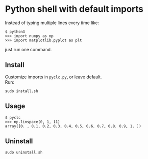 # Python shell with default imports
Instead of typing multiple lines every time like:  

    $ python3
    >>> import numpy as np
    >>> import matplotlib.pyplot as plt
just run one command.
## Install
Customize imports in `pyclc.py`, or leave default.  
Run:  

    sudo install.sh
## Usage

    $ pyclc
    >>> np.linspace(0, 1, 11)
    array([0. , 0.1, 0.2, 0.3, 0.4, 0.5, 0.6, 0.7, 0.8, 0.9, 1. ])
## Uninstall
    sudo uninstall.sh
